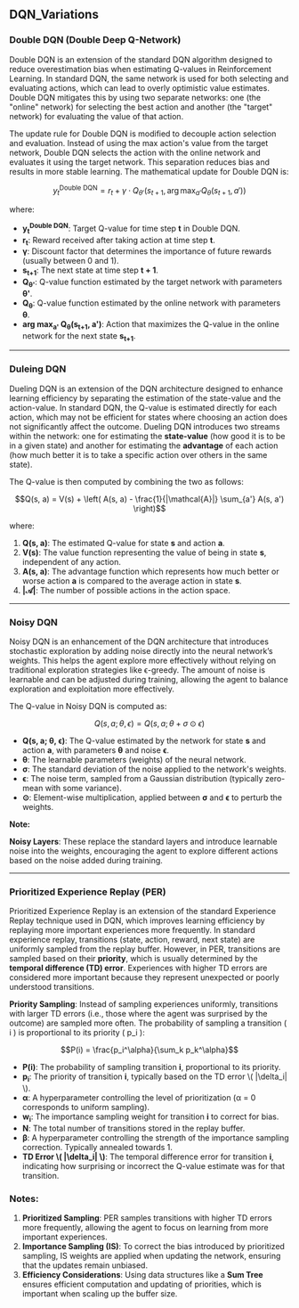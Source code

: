 ## DQN_Variations
### Double DQN (Double Deep Q-Network)

Double DQN is an extension of the standard DQN algorithm designed to reduce overestimation bias when estimating Q-values in Reinforcement Learning. In standard DQN, the same network is used for both selecting and evaluating actions, which can lead to overly optimistic value estimates. Double DQN mitigates this by using two separate networks: one (the "online" network) for selecting the best action and another (the "target" network) for evaluating the value of that action.

The update rule for Double DQN is modified to decouple action selection and evaluation. Instead of using the max action's value from the target network, Double DQN selects the action with the online network and evaluates it using the target network. This separation reduces bias and results in more stable learning. The mathematical update for Double DQN is:

```math
y_t^{\text{Double DQN}} = r_t + \gamma \cdot Q_{\theta'}(s_{t+1}, \arg\max_{a'} Q_{\theta}(s_{t+1}, a'))
```

where:

- **y<sub>t</sub><sup>Double DQN</sup>**: Target Q-value for time step **t** in Double DQN.
- **r<sub>t</sub>**: Reward received after taking action at time step **t**.
- **γ**: Discount factor that determines the importance of future rewards (usually between 0 and 1).
- **s<sub>t+1</sub>**: The next state at time step **t + 1**.
- **Q<sub>θ'</sub>**: Q-value function estimated by the target network with parameters **θ'**.
- **Q<sub>θ</sub>**: Q-value function estimated by the online network with parameters **θ**.
- **arg max<sub>a'</sub> Q<sub>θ</sub>(s<sub>t+1</sub>, a')**: Action that maximizes the Q-value in the online network for the next state **s<sub>t+1</sub>**.

<hr/>

### Duleing DQN

Dueling DQN is an extension of the DQN architecture designed to enhance learning efficiency by separating the estimation of the state-value and the action-value. In standard DQN, the Q-value is estimated directly for each action, which may not be efficient for states where choosing an action does not significantly affect the outcome. Dueling DQN introduces two streams within the network: one for estimating the **state-value** (how good it is to be in a given state) and another for estimating the **advantage** of each action (how much better it is to take a specific action over others in the same state).

The Q-value is then computed by combining the two as follows:

```math
Q(s, a) = V(s) + \left( A(s, a) - \frac{1}{|\mathcal{A}|} \sum_{a'} A(s, a') \right)
```


where:

1. **Q(s, a)**: The estimated Q-value for state **s** and action **a**.
2. **V(s)**: The value function representing the value of being in state **s**, independent of any action.
3. **A(s, a)**: The advantage function which represents how much better or worse action **a** is compared to the average action in state **s**.
4. **|𝒜|**: The number of possible actions in the action space.

<hr/>

### Noisy DQN 

Noisy DQN is an enhancement of the DQN architecture that introduces stochastic exploration by adding noise directly into the neural network’s weights. This helps the agent explore more effectively without relying on traditional exploration strategies like ϵ-greedy. The amount of noise is learnable and can be adjusted during training, allowing the agent to balance exploration and exploitation more effectively.

The Q-value in Noisy DQN is computed as:

```math
Q(s, a; \theta, \epsilon) = Q(s, a; \theta + \sigma \odot \epsilon)
```

<div> <ul> <li><strong>Q(s, a; θ, ϵ)</strong>: The Q-value estimated by the network for state <strong>s</strong> and action <strong>a</strong>, with parameters <strong>θ</strong> and noise <strong>ϵ</strong>.</li> <li><strong>θ</strong>: The learnable parameters (weights) of the neural network.</li> <li><strong>σ</strong>: The standard deviation of the noise applied to the network's weights.</li> <li><strong>ϵ</strong>: The noise term, sampled from a Gaussian distribution (typically zero-mean with some variance).</li> <li><strong>⊙</strong>: Element-wise multiplication, applied between <strong>σ</strong> and <strong>ϵ</strong> to perturb the weights.</li> </ul> </div>

<b> Note: </b>

**Noisy Layers**: These replace the standard layers and introduce learnable noise into the weights, encouraging the agent to explore different actions based on the noise added during training.

<hr/>

### Prioritized Experience Replay (PER)

Prioritized Experience Replay is an extension of the standard Experience Replay technique used in DQN, which improves learning efficiency by replaying more important experiences more frequently. In standard experience replay, transitions (state, action, reward, next state) are uniformly sampled from the replay buffer. However, in PER, transitions are sampled based on their **priority**, which is usually determined by the **temporal difference (TD) error**. Experiences with higher TD errors are considered more important because they represent unexpected or poorly understood transitions.



 **Priority Sampling**: Instead of sampling experiences uniformly, transitions with larger TD errors (i.e., those where the agent was surprised by the outcome) are sampled more often. The probability of sampling a transition \( i \) is proportional to its priority \( p_i \):
   
   ```math
   P(i) = \frac{p_i^\alpha}{\sum_k p_k^\alpha}
   ```

   <div> <ul> <li><strong>P(i)</strong>: The probability of sampling transition <strong>i</strong>, proportional to its priority.</li> <li><strong>p<sub>i</sub></strong>: The priority of transition <strong>i</strong>, typically based on the TD error \( |\delta_i| \).</li> <li><strong>α</strong>: A hyperparameter controlling the level of prioritization (α = 0 corresponds to uniform sampling).</li> <li><strong>w<sub>i</sub></strong>: The importance sampling weight for transition <strong>i</strong> to correct for bias.</li> <li><strong>N</strong>: The total number of transitions stored in the replay buffer.</li> <li><strong>β</strong>: A hyperparameter controlling the strength of the importance sampling correction. Typically annealed towards 1.</li> <li><strong>TD Error \( |\delta_i| \)</strong>: The temporal difference error for transition <strong>i</strong>, indicating how surprising or incorrect the Q-value estimate was for that transition.</li> </ul> </div>

   ### Notes:

1. **Prioritized Sampling**: PER samples transitions with higher TD errors more frequently, allowing the agent to focus on learning from more important experiences.
2. **Importance Sampling (IS)**: To correct the bias introduced by prioritized sampling, IS weights are applied when updating the network, ensuring that the updates remain unbiased.
3. **Efficiency Considerations**: Using data structures like a **Sum Tree** ensures efficient computation and updating of priorities, which is important when scaling up the buffer size.


